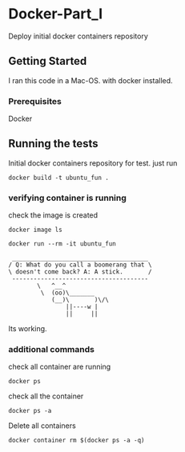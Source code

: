 # Docker-Part_I
Deploy initial docker containers repository

## Getting Started

I ran this code in a Mac-OS. with docker installed. 

### Prerequisites

Docker 

## Running the tests

Initial docker containers repository for test. just run 

```
docker build -t ubuntu_fun .
```


### verifying container is running

check the image is created

```
docker image ls
```
```
docker run --rm -it ubuntu_fun
```
```
 ______________________________________
/ Q: What do you call a boomerang that \
\ doesn't come back? A: A stick.       /
 --------------------------------------
        \   ^__^
         \  (oo)\_______
            (__)\       )\/\
                ||----w |
                ||     ||
```
Its working. 

### additional commands

check all container are running
```
docker ps 
```
check all the container 
```
docker ps -a
```
Delete all containers
```
docker container rm $(docker ps -a -q)
```

